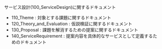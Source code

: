サービス設計(100_ServiceDesign)に関するドキュメント

- 110_Theme : 対象とする課題に関するドキュメント
- 120_Theory_and_Evaluation : 仮説検証に関するドキュメント
- 130_Proposal : 課題を解消するための提案に関するドキュメント
- 140_ServiceRequirement : 提案内容を具体的なサービスとして定義するためのドキュメント
